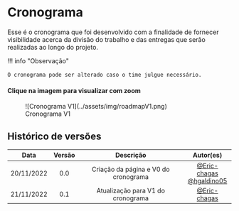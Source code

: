# Cronograma

Esse é o cronograma que foi desenvolvido com a finalidade de fornecer visibilidade acerca da divisão do trabalho e das entregas que serão realizadas ao longo do projeto.


!!! info "Observação"

    O cronograma pode ser alterado caso o time julgue necessário.

#### Clique na imagem para visualizar com zoom

<figure markdown>
  ![Cronograma V1](../assets/img/roadmapV1.png)
  <figcaption>Cronograma V1</figcaption>
</figure>

## Histórico de versões

|    Data    | Versão |              Descrição               |                                            Autor(es)                                             |
| :--------: | :----: | :----------------------------------: | :----------------------------------------------------------------------------------------------: |
| 20/11/2022 |  0.0   | Criação da página e V0 do cronograma | [@Eric-chagas](https://github.com/Eric-chagas) <br> [@hgaldino05](https://github.com/hgaldino05) |
| 21/11/2022 |  0.1   |  Atualização para V1 do cronograma   |                          [@Eric-chagas](https://github.com/Eric-chagas)                          |
